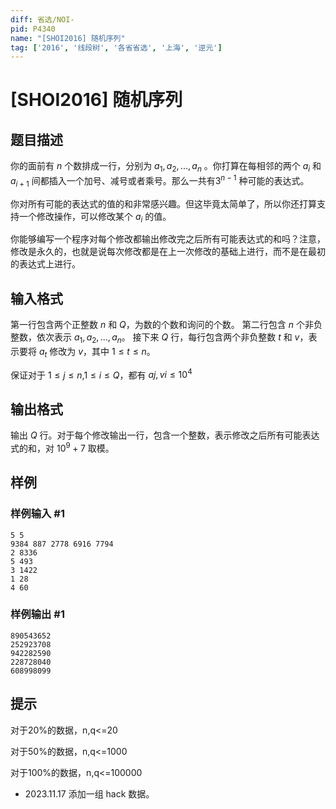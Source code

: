 ```yaml
---
diff: 省选/NOI-
pid: P4340
name: "[SHOI2016] 随机序列"
tag: ['2016', '线段树', '各省省选', '上海', '逆元']
---
```

# [SHOI2016] 随机序列
## 题目描述

你的面前有 $n$ 个数排成一行，分别为 $a_1,a_2,...,a_n$ 。你打算在每相邻的两个 $a_i$​​  和 $a_{i+1}$ 间都插入一个加号、减号或者乘号。那么一共有$3^{n-1}$ 种可能的表达式。

你对所有可能的表达式的值的和非常感兴趣。但这毕竟太简单了，所以你还打算支持一个修改操作，可以修改某个 $a_i$ 的值。

你能够编写一个程序对每个修改都输出修改完之后所有可能表达式的和吗？注意，修改是永久的，也就是说每次修改都是在上一次修改的基础上进行，而不是在最初的表达式上进行。
## 输入格式

第一行包含两个正整数 $n$ 和 $Q$，为数的个数和询问的个数。
第二行包含 $n$ 个非负整数，依次表示 $a_1,a_2,...,a_n$。
接下来 $Q$ 行，每行包含两个非负整数 $t$ 和 $v$，表示要将 $a_t$ 修改为 $v$，其中 $1≤t≤n$。

保证对于 $1≤j≤n$,$1≤i≤Q$，都有 $aj,vi≤10^4$

## 输出格式

输出 $Q$ 行。对于每个修改输出一行，包含一个整数，表示修改之后所有可能表达式的和，对 $10^9+7$ 取模。
## 样例

### 样例输入 #1
```
5 5
9384 887 2778 6916 7794
2 8336
5 493
3 1422
1 28
4 60
```
### 样例输出 #1
```
890543652
252923708
942282590
228728040
608998099
```
## 提示

对于20%的数据，n,q<=20

对于50%的数据，n,q<=1000

对于100%的数据，n,q<=100000

- 2023.11.17 添加一组 hack 数据。
